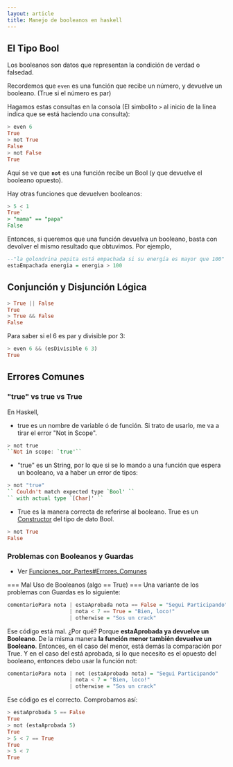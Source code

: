```yaml
---
layout: article
title: Manejo de booleanos en haskell
---
```


El Tipo Bool
------------

Los booleanos son datos que representan la condición de verdad o falsedad.

Recordemos que `even` es una función que recibe un número, y devuelve un booleano. (True si el número es par)

Hagamos estas consultas en la consola (El simbolito `>` al inicio de la línea indica que se está haciendo una consulta):

```haskell
> even 6 
True
> not True
False
> not False
True
```

Aquí se ve que **`not`** es una función recibe un Bool (y que devuelve el booleano opuesto).

Hay otras funciones que devuelven booleanos:

```haskell
> 5 < 1
True`
> "mama" == "papa"
False
```

Entonces, si queremos que una función devuelva un booleano, basta con devolver el mismo resultado que obtuvimos. Por ejemplo,

```haskell
--"la golondrina pepita está empachada si su energía es mayor que 100"
estaEmpachada energia = energia > 100
```

Conjunción y Disjunción Lógica
------------------------------

```haskell
> True || False
True
> True && False
False
```

Para saber si el 6 es par y divisible por 3:

```Haskell
> even 6 && (esDivisible 6 3)
True
```

Errores Comunes
---------------

### "true" vs true vs True

En Haskell,

-   true es un nombre de variable ó de función. Si trato de usarlo, me va a tirar el error "Not in Scope".

```Haskell
> not true
``Not in scope: `true'``
```

-   "true" es un String, por lo que si se lo mando a una función que espera un booleano, va a haber un error de tipos:

```Haskell
> not "true"
`` Couldn't match expected type `Bool' ``
`` with actual type `[Char]' ``
```

-   True es la manera correcta de referirse al booleano. True es un [Constructor](constructor.html) del tipo de dato Bool.

```Haskell
> not True
False
```

### Problemas con Booleanos y Guardas

-   Ver [Funciones\_por\_Partes\#Errores\_Comunes](funciones-por-partes-errores-comunes.html)

=== Mal Uso de Booleanos (algo == True) === Una variante de los problemas con Guardas es lo siguiente:

```Haskell
comentarioPara nota | estaAprobada nota == False = "Segui Participando"
                    | nota < 7 == True = "Bien, loco!"
                    | otherwise = "Sos un crack"
```

Ese código está mal. ¿Por qué? Porque **estaAprobada ya devuelve un Booleano**. De la misma manera **la función menor también devuelve un Booleano**. Entonces, en el caso del menor, está demás la comparación por True. Y en el caso del está aprobada, si lo que necesito es el opuesto del booleano, entonces debo usar la función not:

```Haskell
comentarioPara nota | not (estaAprobada nota) = "Segui Participando"
                    | nota < 7 = "Bien, loco!"
                    | otherwise = "Sos un crack"
```

Ese código es el correcto. Comprobamos así:

```Haskell
> estaAprobada 5 == False
True
> not (estaAprobada 5)
True
> 5 < 7 == True
True
> 5 < 7
True
```
